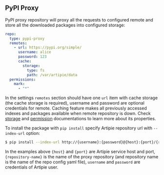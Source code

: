 ## PyPI Proxy

PyPI proxy repository will proxy all the requests to configured remote and store all the downloaded
packages into configured storage:
```yaml
repo:
  type: pypi-proxy
  remotes:
    - url: https://pypi.org/simple/
      username: alice
      password: 123
      cache:
        storage:
          type: fs
          path: /var/artipie/data
  permissions:
    mark:
      - "*"
```
In the settings `remotes` section should have one `url` item with cache storage (the cache storage is required),
username and password are optional credentials for remote. Caching feature makes all previously accessed 
indexes and packages available when remote repository is down.
Check [storage](./Configuration-Storage.md) and [permission](./Configuration-Repository-Permissions.md)
documentations to learn more about its properties.

To install the package with `pip install` specify Artipie repository url with `--index-url` option:

```bash
$ pip install --index-url http://{username}:{password}@{host}:{port}/{repository-name} my-project
```

In the examples above `{host}` and `{port}` are Artipie service host and port, `{repository-name}`
is the name of the proxy repository (and repository name is the name of the repo config yaml file),
`username` and `password` are credentials of Artipie user.

